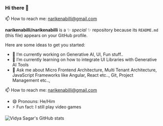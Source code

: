 ### Hi there 👋

📫 How to reach me: narikenabilli@gmail.com 

**narikenabilli/narikenabilli** is a ✨ _special_ ✨ repository because its `README.md` (this file) appears on your GitHub profile.

Here are some ideas to get you started:

- 🔭 I’m currently working on Generative AI, UI, Fun stuff..
- 🌱 I’m currently learning on how to integrate UI Libraries with Generative AI Tools
- 💬 Ask me about Micro Frontend Architecture, Multi Tenant Architecture, JavaScript Frameworks like Angular, React etc.., Git, Project Management etc..,

<!--
- 👯 I’m looking to collaborate on ...
- 🤔 I’m looking for help with ...

  -->
  
📫 How to reach me: narikenabilli@gmail.com 
- 😄 Pronouns: He/Him
- ⚡ Fun fact: I still play video games


![Vidya Sagar's GitHub stats](https://github-readme-stats.vercel.app/api?username=narikenabilli&theme=dark&show_icons=true)
